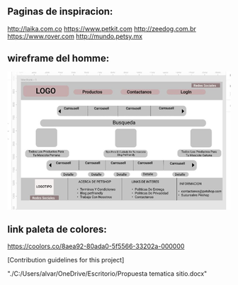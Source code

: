 ## Paginas de  inspiracion:
http://laika.com.co
https://www.petkit.com
http://zeedog.com.br
https://www.rover.com
http://mundo.petsy.mx



## wireframe del homme: 
<img src="./Wireframe.JPG">


## link paleta de colores:
https://coolors.co/8aea92-80ada0-5f5566-33202a-000000


[Contribution guidelines for this project] 

"./C:/Users/alvar/OneDrive/Escritorio/Propuesta tematica sitio.docx"
